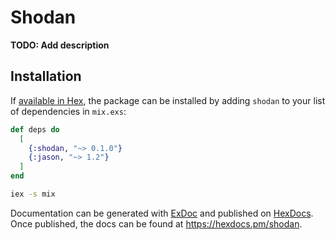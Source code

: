 # Shodan

**TODO: Add description**

## Installation

If [available in Hex](https://hex.pm/docs/publish), the package can be installed
by adding `shodan` to your list of dependencies in `mix.exs`:

```elixir
def deps do
  [
    {:shodan, "~> 0.1.0"}
    {:jason, "~> 1.2"}
  ]
end
```

```bash
iex -s mix
```

Documentation can be generated with [ExDoc](https://github.com/elixir-lang/ex_doc)
and published on [HexDocs](https://hexdocs.pm). Once published, the docs can
be found at <https://hexdocs.pm/shodan>.

